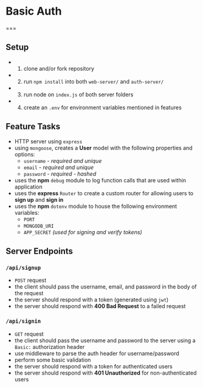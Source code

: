 # Basic Auth
===

## Setup
- 1) clone and/or fork repository
- 2) run `npm install` into both `web-server/` and `auth-server/`
- 3) run node on `index.js` of both server folders
- 4) create an `.env` for environment variables mentioned in features

## Feature Tasks

* HTTP server using `express`
* using `mongoose`, creates a **User** model with the following properties and options:
  * `username` - *required and unique*
  * `email` - *required and unique*
  * `password` - *required - hashed*
* uses the **npm** `debug` module to log function calls that are used within application
* uses the **express** `Router` to create a custom router for allowing users to **sign up** and **sign in**
* uses the **npm** `dotenv` module to house the following environment variables:
  * `PORT`
  * `MONGODB_URI`
  * `APP_SECRET` *(used for signing and verify tokens)*

## Server Endpoints
### `/api/signup`
* `POST` request
* the client should pass the username, email, and password in the body of the request
* the server should respond with a token (generated using `jwt`)
* the server should respond with **400 Bad Request** to a failed request

### `/api/signin`
* `GET` request
* the client should pass the username and password to the server using a `Basic:` authorization header
* use middleware to parse the auth header for username/password
* perform some basic validation
* the server should respond with a token for authenticated users
* the server should respond with **401 Unauthorized** for non-authenticated users
